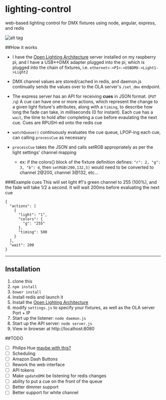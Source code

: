# lighting-control
web-based lighting control for DMX fixtures using node, angular, express, and redis

![alt tag](https://raw.githubusercontent.com/nickysemenza/lighting-control/master/demo.gif "demo")

##How it works
* I have the [Open Lighting Architecture](https://www.openlighting.org/ola/) server installed on my raspberry pi, and I have a USB<->DMX adapter plugged into the pi, which is plugged into the chain of fixtures, i.e. `ethernet<->PI<->USBDMX->Light1->Light2`

* DMX channel values are stored/cached in redis, and daemon.js continually sends the values over to the OLA server's `/set_dmx` endpoint.

* The express server has an API for receiving **cues** in JSON format. (`PUT /q`) A cue can have one or more actions, which represent the change to a given light fixture's attributes, along with a `timing`, to describe how long the fade can take, in milliseconds (0 for instant). Each cue has a `wait`, the time to hold after completing a cue before evaulating the next cue. Cues are RPUSH-ed onto the redis cue
* `watchQueue()` continuously evaluates the cue queue, LPOP-ing each cue, can calling `processCue` as necessary
* `processCue` takes the JSON and calls setRGB appropriately as per  the light settings' channel mapping
  * ex: if the colors{} block of the fixture definition defines: `"r": 2, "g": 3, "b": 4`, then  `setRGB(200,132,5)` would need to be converted to channel 2@200, channel 3@132, etc...

###Example cues
This will set light #1's green channel to 255 (100%), and the fade will take 1/2 a second. It will wait 200ms before evaluating the next cue

```
{
  "actions": [
    {
      "light": "1",
      "colors": {
        "g": "255"
      },
      "timing": 500
    }
  ],
  "wait": 200
}
```
* * *

## Installation
1. clone this
2. `npm install`
3. `bower install`
4. Install redis and launch it
5. Install the [Open Lighting Architecture](https://www.openlighting.org/ola/getting-started/)
6. modify `settings.js` to specify your fixtures, as well as the OLA server Port + IP
7. Start up the listener: `node daemon.js` 
5. Start up the API server: `node server.js`
6. View in browser at http://localhost:8080

##TODO

- [ ] Philips Hue [maybe with this?](https://github.com/peter-murray/node-hue-api)
- [ ] Scheduling
- [ ] Amazon Dash Buttons
- [ ] Rework the web interface
- [ ] API tokens
- [ ] Make `updateDMX` be listening for redis changes
- [ ] ability to put a cue on the front of the queue
- [ ] Better dimmer support
- [ ] Better support for white channel